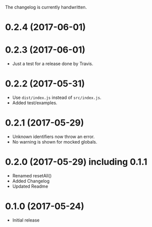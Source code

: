 The changelog is currently handwritten.

# 0.2.4 (2017-06-01)
# 0.2.3 (2017-06-01)

- Just a test for a release done by Travis.

# 0.2.2 (2017-05-31)

- Use `dist/index.js` instead of `src/index.js`.
- Added test/examples.

# 0.2.1 (2017-05-29)

- Unknown identifiers now throw an error.
- No warning is shown for mocked globals.

# 0.2.0 (2017-05-29) including 0.1.1

- Renamed resetAll()
- Added Changelog
- Updated Readme

# 0.1.0 (2017-05-24)

- Initial release
